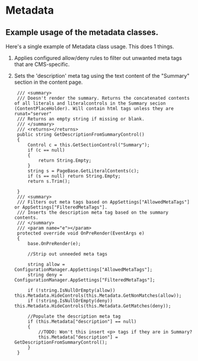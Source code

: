 ﻿# Metadata


## Example usage of the metadata classes.


Here's a single example of Metadata class usage. This does 1 things. 

1. Applies configured allow/deny rules to filter out unwanted meta tags that are CMS-specific.
2. Sets the 'description' meta tag using the text content of the "Summary" section in the content page.

 
        /// <summary>
        /// Doesn't render the summary. Returns the concatenated contents of all literals and literalcontrols in the Summary secion (ContentPlaceHolder). Will contain html tags unless they are runat="server"
        /// Returns an empty string if missing or blank.
        /// </summary>
        /// <returns></returns>
        public string GetDescriptionFromSummaryControl()
        {
            Control c = this.GetSectionControl("Summary");
            if (c == null)
            {
                return String.Empty;
            }
            string s = PageBase.GetLiteralContents(c);
            if (s == null) return String.Empty;
            return s.Trim();

        }
        /// <summary>
        /// Filters out meta tags based on AppSettings["AllowedMetaTags"] or AppSettings["FilteredMetaTags"].
        /// Inserts the description meta tag based on the summary contents.
        /// </summary>
        /// <param name="e"></param>
        protected override void OnPreRender(EventArgs e)
        {
            base.OnPreRender(e);

            //Strip out unneeded meta tags

            string allow = ConfigurationManager.AppSettings["AllowedMetaTags"];
            string deny = ConfigurationManager.AppSettings["FilteredMetaTags"];

            if (!string.IsNullOrEmpty(allow)) this.Metadata.HideControls(this.Metadata.GetNonMatches(allow));
            if (!string.IsNullOrEmpty(deny)) this.Metadata.HideControls(this.Metadata.GetMatches(deny));

            //Populate the description meta tag
            if (this.Metadata["description"] == null)
            {
                //TODO: Won't this insert <p> tags if they are in Summary?
                this.Metadata["description"] = GetDescriptionFromSummaryControl();
            }
        }